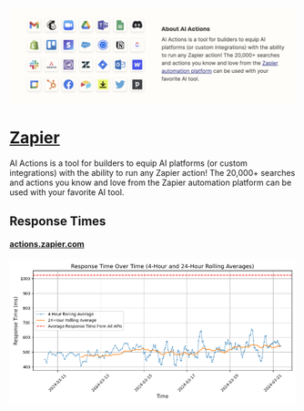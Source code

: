 [![Visit Zapier](imagePreview.png)](https://zapier.com)

# [Zapier](https://zapier.com)

AI Actions is a tool for builders to equip AI platforms (or custom integrations) with the ability to run any Zapier action! The 20,000+ searches and actions you know and love from the Zapier automation platform can be used with your favorite AI tool.

## Response Times

#### [actions.zapier.com](https://actions.zapier.com)

![actions.zapier.com](response-time-charts/actions.zapier.com.png)
